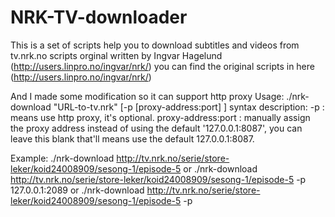 NRK-TV-downloader
=================

This is a set of scripts help you to download subtitles and videos from tv.nrk.no
scripts orginal written by Ingvar Hagelund (http://users.linpro.no/ingvar/nrk/)
you can find the original scripts in here (http://users.linpro.no/ingvar/nrk/)

And I made some modification so it can support http proxy
Usage: ./nrk-download "URL-to-tv.nrk" [-p [proxy-address:port] ]
syntax description: 
      -p : means use http proxy, it's optional.
      proxy-address:port : manually assign the proxy address instead of using the default '127.0.0.1:8087', 
			    you can leave this blank that'll means use the default 127.0.0.1:8087.

Example: ./nrk-download http://tv.nrk.no/serie/store-leker/koid24008909/sesong-1/episode-5
or 	./nrk-download http://tv.nrk.no/serie/store-leker/koid24008909/sesong-1/episode-5 -p 127.0.0.1:2089
or	./nrk-download http://tv.nrk.no/serie/store-leker/koid24008909/sesong-1/episode-5 -p



